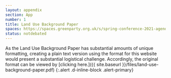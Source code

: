 ```yaml
---
layout: appendix
section: App
number: 1
title: Land Use Background Paper
spaces: https://spaces.greenparty.org.uk/s/spring-conference-2021-agenda-forum2/?contentId=78577
status: notdebated
---
```

As the Land Use Background Paper has substantial amounts of unique formatting, creating a plain text version using the format for this website would present a substantial logistical challenge. Accordingly, the original format can be viewed by [clicking here.]({{ site.baseurl }}/files/land-use-background-paper.pdf)
{:.alert .d-inline-block .alert-primary}
